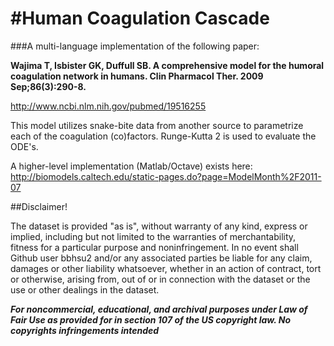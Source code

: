 #Human Coagulation Cascade
===================
###A multi-language implementation of the following paper:

**Wajima T, Isbister GK, Duffull SB.  A comprehensive model for the humoral coagulation network in humans.  Clin Pharmacol Ther. 2009 Sep;86(3):290-8.**

http://www.ncbi.nlm.nih.gov/pubmed/19516255

This model utilizes snake-bite data from another source to parametrize each of the coagulation (co)factors.   Runge-Kutta 2 is used to evaluate the ODE's.

A higher-level implementation (Matlab/Octave) exists here:
http://biomodels.caltech.edu/static-pages.do?page=ModelMonth%2F2011-07





##Disclaimer!

The dataset is provided "as is", without warranty of any kind, express or implied, including but not limited to the warranties of merchantability, fitness for a particular purpose and noninfringement. In no event shall Github user bbhsu2 and/or any associated parties be liable for any claim, damages or other liability whatsoever, whether in an action of contract, tort or otherwise, arising from, out of or in connection with the dataset or the use or other dealings in the dataset. 

***For noncommercial, educational, and archival purposes under Law of Fair Use as provided for in section 107 of the US copyright law. No copyrights infringements intended***
